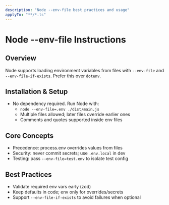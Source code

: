 ```yaml
---
description: "Node --env-file best practices and usage"
applyTo: "**/*.ts"
---
```


# Node --env-file Instructions

## Overview

Node supports loading environment variables from files with `--env-file` and `--env-file-if-exists`. Prefer this over `dotenv`.

## Installation & Setup

- No dependency required. Run Node with:
  - `node --env-file=.env ./dist/main.js`
  - Multiple files allowed; later files override earlier ones
  - Comments and quotes supported inside env files

## Core Concepts

- Precedence: process.env overrides values from files
- Security: never commit secrets; use `.env.local` in dev
- Testing: pass `--env-file=test.env` to isolate test config

## Best Practices

- Validate required env vars early (zod)
- Keep defaults in code; env only for overrides/secrets
- Support `--env-file-if-exists` to avoid failures when optional
